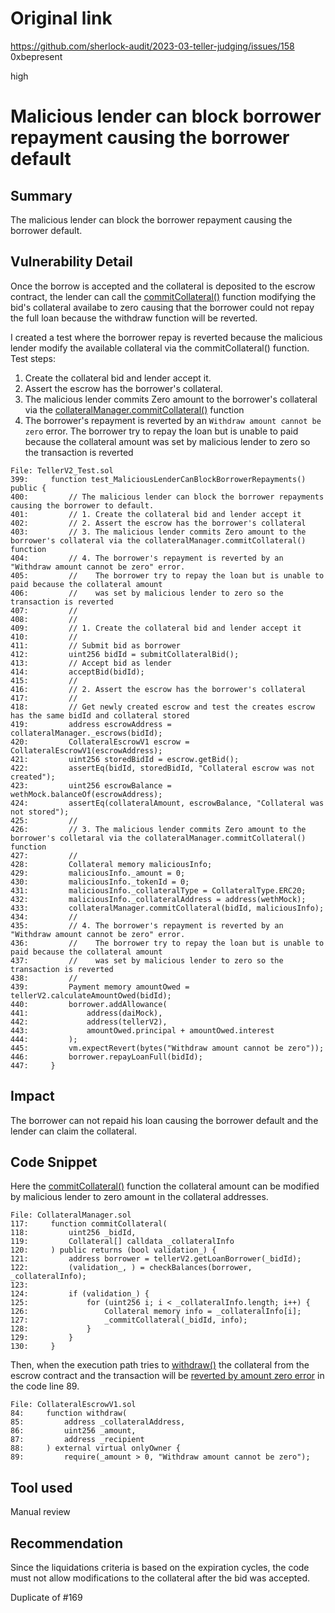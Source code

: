 # Original link
https://github.com/sherlock-audit/2023-03-teller-judging/issues/158
0xbepresent

high

# Malicious lender can block borrower repayment causing the borrower default

## Summary

The malicious lender can block the borrower repayment causing the borrower default.

## Vulnerability Detail

Once the borrow is accepted and the collateral is deposited to the escrow contract, the lender can call the [commitCollateral()](https://github.com/sherlock-audit/2023-03-teller/blob/main/teller-protocol-v2/packages/contracts/contracts/CollateralManager.sol#L117) function modifying the bid's collateral availabe to zero causing that the borrower could not repay the full loan because the withdraw function will be reverted.

I created a test where the borrower repay is reverted because the malicious lender modify the available collateral via the commitCollateral() function. Test steps:

1. Create the collateral bid and lender accept it.
2. Assert the escrow has the borrower's collateral.
3. The malicious lender commits Zero amount to the borrower's collateral via the [collateralManager.commitCollateral()](https://github.com/sherlock-audit/2023-03-teller/blob/main/teller-protocol-v2/packages/contracts/contracts/CollateralManager.sol#L138) function
4. The borrower's repayment is reverted by an ```Withdraw amount cannot be zero``` error. The borrower try to repay the loan but is unable to paid because the collateral amount was set by malicious lender to zero so the transaction is reverted

```solidity
File: TellerV2_Test.sol
399:     function test_MaliciousLenderCanBlockBorrowerRepayments() public {
400:         // The malicious lender can block the borrower repayments causing the borrower to default.
401:         // 1. Create the collateral bid and lender accept it
402:         // 2. Assert the escrow has the borrower's collateral
403:         // 3. The malicious lender commits Zero amount to the borrower's collateral via the collateralManager.commitCollateral() function
404:         // 4. The borrower's repayment is reverted by an "Withdraw amount cannot be zero" error.
405:         //    The borrower try to repay the loan but is unable to paid because the collateral amount
406:         //    was set by malicious lender to zero so the transaction is reverted
407:         //
408:         //
409:         // 1. Create the collateral bid and lender accept it
410:         //
411:         // Submit bid as borrower
412:         uint256 bidId = submitCollateralBid();
413:         // Accept bid as lender
414:         acceptBid(bidId);
415:         //
416:         // 2. Assert the escrow has the borrower's collateral
417:         //
418:         // Get newly created escrow and test the creates escrow has the same bidId and collateral stored
419:         address escrowAddress = collateralManager._escrows(bidId);
420:         CollateralEscrowV1 escrow = CollateralEscrowV1(escrowAddress);
421:         uint256 storedBidId = escrow.getBid();
422:         assertEq(bidId, storedBidId, "Collateral escrow was not created");
423:         uint256 escrowBalance = wethMock.balanceOf(escrowAddress);
424:         assertEq(collateralAmount, escrowBalance, "Collateral was not stored");
425:         //
426:         // 3. The malicious lender commits Zero amount to the borrower's colletaral via the collateralManager.commitCollateral() function
427:         //
428:         Collateral memory maliciousInfo;
429:         maliciousInfo._amount = 0;
430:         maliciousInfo._tokenId = 0;
431:         maliciousInfo._collateralType = CollateralType.ERC20;
432:         maliciousInfo._collateralAddress = address(wethMock);
433:         collateralManager.commitCollateral(bidId, maliciousInfo);
434:         //
435:         // 4. The borrower's repayment is reverted by an "Withdraw amount cannot be zero" error.
436:         //    The borrower try to repay the loan but is unable to paid because the collateral amount
437:         //    was set by malicious lender to zero so the transaction is reverted
438:         //
439:         Payment memory amountOwed = tellerV2.calculateAmountOwed(bidId);
440:         borrower.addAllowance(
441:             address(daiMock),
442:             address(tellerV2),
443:             amountOwed.principal + amountOwed.interest
444:         );
445:         vm.expectRevert(bytes("Withdraw amount cannot be zero"));
446:         borrower.repayLoanFull(bidId);
447:     }
```

## Impact

The borrower can not repaid his loan causing the borrower default and the lender can claim the collateral.

## Code Snippet

Here the [commitCollateral()](https://github.com/sherlock-audit/2023-03-teller/blob/main/teller-protocol-v2/packages/contracts/contracts/CollateralManager.sol#L117) function the collateral amount can be modified by malicious lender to zero amount in the collateral addresses.

```solidity
File: CollateralManager.sol
117:     function commitCollateral(
118:         uint256 _bidId,
119:         Collateral[] calldata _collateralInfo
120:     ) public returns (bool validation_) {
121:         address borrower = tellerV2.getLoanBorrower(_bidId);
122:         (validation_, ) = checkBalances(borrower, _collateralInfo);
123: 
124:         if (validation_) {
125:             for (uint256 i; i < _collateralInfo.length; i++) {
126:                 Collateral memory info = _collateralInfo[i];
127:                 _commitCollateral(_bidId, info);
128:             }
129:         }
130:     }
```

Then, when the execution path tries to [withdraw()](https://github.com/sherlock-audit/2023-03-teller/blob/main/teller-protocol-v2/packages/contracts/contracts/CollateralManager.sol#L250) the collateral from the escrow contract and the transaction will be [reverted by amount zero error](https://github.com/sherlock-audit/2023-03-teller/blob/main/teller-protocol-v2/packages/contracts/contracts/escrow/CollateralEscrowV1.sol#L89) in the code line 89.

```solidity
File: CollateralEscrowV1.sol
84:     function withdraw(
85:         address _collateralAddress,
86:         uint256 _amount,
87:         address _recipient
88:     ) external virtual onlyOwner {
89:         require(_amount > 0, "Withdraw amount cannot be zero");
```

## Tool used

Manual review

## Recommendation

Since the liquidations criteria is based on the expiration cycles, the code must not allow modifications to the collateral after the bid was accepted.

Duplicate of #169
